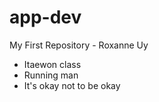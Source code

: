 # app-dev
My First Repository - Roxanne Uy
- Itaewon class
- Running man
- It's okay not to be okay
